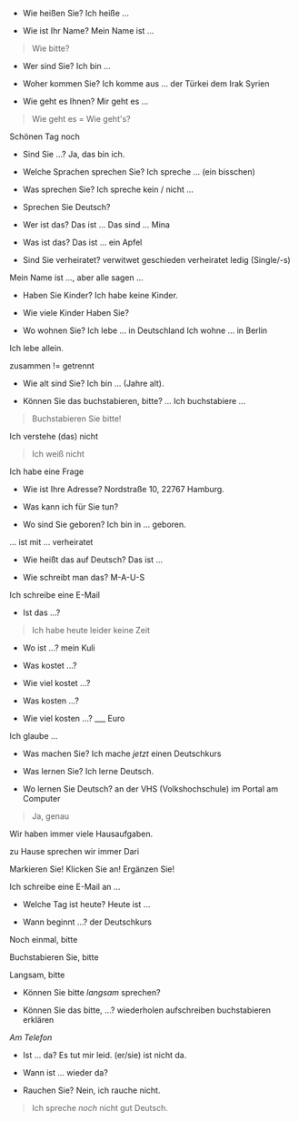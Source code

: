 
- Wie heißen Sie?
Ich heiße ...

- Wie ist Ihr Name?
Mein Name ist ...

> Wie bitte?

- Wer sind Sie?
Ich bin ...

- Woher kommen Sie?
Ich komme aus ...
der Türkei
dem Irak
Syrien


- Wie geht es Ihnen?
Mir geht es ...
> Wie geht es = Wie geht's?



Schönen Tag noch



- Sind Sie ...?
Ja, das bin ich.



- Welche Sprachen sprechen Sie?
Ich spreche ...
(ein bisschen)

- Was sprechen Sie?
Ich spreche kein / nicht ...

- Sprechen Sie Deutsch?


- Wer ist das?
Das ist ...
Das sind ...
Mina

- Was ist das?
Das ist ...
ein Apfel


- Sind Sie verheiratet?
verwitwet
geschieden
verheiratet
ledig (Single/-s)


Mein Name ist ..., aber alle sagen ...


- Haben Sie Kinder?
Ich habe keine Kinder.

- Wie viele Kinder Haben Sie?

- Wo wohnen Sie?
Ich lebe ...
in Deutschland
Ich wohne ...
in Berlin


Ich lebe allein.


zusammen != getrennt


- Wie alt sind Sie?
Ich bin ... (Jahre alt).


- Können Sie das buchstabieren, bitte?
...
Ich buchstabiere ...

> Buchstabieren Sie bitte!


Ich verstehe (das) nicht
> Ich weiß nicht

Ich habe eine Frage


- Wie ist Ihre Adresse?
Nordstraße 10, 22767 Hamburg.


- Was kann ich für Sie tun?


- Wo sind Sie geboren?
Ich bin in ... geboren.


... ist mit ... verheiratet



- Wie heißt das auf Deutsch?
Das ist ...

- Wie schreibt man das?
M-A-U-S



Ich schreibe eine E-Mail


- Ist das ...?


> Ich habe heute leider keine Zeit


- Wo ist ...?
mein Kuli



- Was kostet ...?
- Wie viel kostet ...?

- Was kosten ...?
- Wie viel kosten ...?
___ Euro


Ich glaube ...


- Was machen Sie?
Ich mache _jetzt_ einen Deutschkurs


- Was lernen Sie?
Ich lerne Deutsch.

- Wo lernen Sie Deutsch?
an der VHS (Volkshochschule)
im Portal
am Computer


> Ja, genau


Wir haben immer viele Hausaufgaben.


zu Hause sprechen wir immer Dari

Markieren Sie!
Klicken Sie an!
Ergänzen Sie!



Ich schreibe eine E-Mail an ...


- Welche Tag ist heute?
Heute ist ...


- Wann beginnt ...?
der Deutschkurs



Noch einmal, bitte

Buchstabieren Sie, bitte

Langsam, bitte

- Können Sie bitte _langsam_ sprechen?

- Können Sie das bitte, ...?
wiederholen
aufschreiben
buchstabieren
erklären


_Am Telefon_

- Ist ... da?
Es tut mir leid. (er/sie) ist nicht da.

- Wann ist ... wieder da?


- Rauchen Sie?
Nein, ich rauche nicht.


> Ich spreche _noch_ nicht gut Deutsch.

